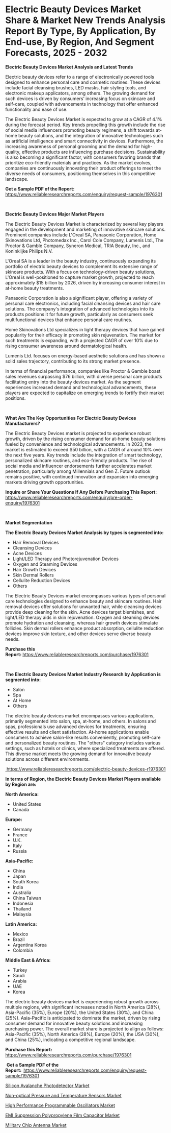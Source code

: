 <p><h1>Electric Beauty Devices Market Share & Market New Trends Analysis Report By Type, By Application, By End-use, By Region, And Segment Forecasts, 2025 - 2032</h1></p><p><strong>Electric Beauty Devices Market Analysis and Latest Trends</strong></p>
<p><p>Electric beauty devices refer to a range of electronically powered tools designed to enhance personal care and cosmetic routines. These devices include facial cleansing brushes, LED masks, hair styling tools, and electronic makeup applicators, among others. The growing demand for such devices is driven by consumers’ increasing focus on skincare and self-care, coupled with advancements in technology that offer enhanced functionality and ease of use.</p><p>The Electric Beauty Devices Market is expected to grow at a CAGR of 4.1% during the forecast period. Key trends propelling this growth include the rise of social media influencers promoting beauty regimens, a shift towards at-home beauty solutions, and the integration of innovative technologies such as artificial intelligence and smart connectivity in devices. Furthermore, the increasing awareness of personal grooming and the demand for high-quality, effective products are influencing purchase decisions. Sustainability is also becoming a significant factor, with consumers favoring brands that prioritize eco-friendly materials and practices. As the market evolves, companies are continuously innovating their product offerings to meet the diverse needs of consumers, positioning themselves in this competitive landscape.</p></p>
<p><strong>Get a Sample PDF of the Report:&nbsp;</strong> <a href="https://www.reliableresearchreports.com/enquiry/request-sample/1976301?utm_campaign=41&utm_medium=2&utm_source=Github&utm_content=ia&utm_term=07042025&utm_id=electric-beauty-devices">https://www.reliableresearchreports.com/enquiry/request-sample/1976301</a></p>
<p>&nbsp;</p>
<p><strong>Electric Beauty Devices Major Market Players</strong></p>
<p><p>The Electric Beauty Devices Market is characterized by several key players engaged in the development and marketing of innovative skincare solutions. Prominent companies include L'Oreal SA, Panasonic Corporation, Home Skinovations Ltd, Photomedax Inc., Carol Cole Company, Lumenis Ltd., The Proctor & Gamble Company, Syneron Medical, TRIA Beauty, Inc., and Koninklijke Philips N.V.</p><p>L'Oreal SA is a leader in the beauty industry, continuously expanding its portfolio of electric beauty devices to complement its extensive range of skincare products. With a focus on technology-driven beauty solutions, L'Oreal is well-positioned to capture market growth, projected to reach approximately $15 billion by 2026, driven by increasing consumer interest in at-home beauty treatments.</p><p>Panasonic Corporation is also a significant player, offering a variety of personal care electronics, including facial cleansing devices and hair care solutions. The company's integration of advanced technologies into its products positions it for future growth, particularly as consumers seek multifunctional devices that enhance personal care routines.</p><p>Home Skinovations Ltd specializes in light therapy devices that have gained popularity for their efficacy in promoting skin rejuvenation. The market for such treatments is expanding, with a projected CAGR of over 10% due to rising consumer awareness around dermatological health.</p><p>Lumenis Ltd. focuses on energy-based aesthetic solutions and has shown a solid sales trajectory, contributing to its strong market presence. </p><p>In terms of financial performance, companies like Proctor & Gamble boast sales revenues surpassing $76 billion, with diverse personal care products facilitating entry into the beauty devices market. As the segment experiences increased demand and technological advancements, these players are expected to capitalize on emerging trends to fortify their market positions.</p></p>
<p>&nbsp;</p>
<p><strong>What Are The Key Opportunities For Electric Beauty Devices Manufacturers?</strong></p>
<p><p>The Electric Beauty Devices market is projected to experience robust growth, driven by the rising consumer demand for at-home beauty solutions fueled by convenience and technological advancements. In 2023, the market is estimated to exceed $50 billion, with a CAGR of around 10% over the next five years. Key trends include the integration of smart technology, personalized skincare routines, and eco-friendly products. The rise of social media and influencer endorsements further accelerates market penetration, particularly among Millennials and Gen Z. Future outlook remains positive, with continued innovation and expansion into emerging markets driving growth opportunities.</p></p>
<p><strong>Inquire or Share Your Questions If Any Before Purchasing This Report:</strong> <a href="https://www.reliableresearchreports.com/enquiry/pre-order-enquiry/1976301?utm_campaign=41&utm_medium=2&utm_source=Github&utm_content=ia&utm_term=07042025&utm_id=electric-beauty-devices">https://www.reliableresearchreports.com/enquiry/pre-order-enquiry/1976301</a></p>
<p>&nbsp;</p>
<p><strong>Market Segmentation</strong></p>
<p><strong>The Electric Beauty Devices Market Analysis by types is segmented into:</strong></p>
<p><ul><li>Hair Removal Devices</li><li>Cleansing Devices</li><li>Acne Devices</li><li>Light/LED Therapy and Photorejuvenation Devices</li><li>Oxygen and Steaming Devices</li><li>Hair Growth Devices</li><li>Skin Dermal Rollers</li><li>Cellulite Reduction Devices</li><li>Others</li></ul></p>
<p><p>The Electric Beauty Devices market encompasses various types of personal care technologies designed to enhance beauty and skincare routines. Hair removal devices offer solutions for unwanted hair, while cleansing devices provide deep cleaning for the skin. Acne devices target blemishes, and light/LED therapy aids in skin rejuvenation. Oxygen and steaming devices promote hydration and cleansing, whereas hair growth devices stimulate follicles. Skin dermal rollers enhance product absorption, cellulite reduction devices improve skin texture, and other devices serve diverse beauty needs.</p></p>
<p><strong>Purchase this Report:&nbsp;</strong><a href="https://www.reliableresearchreports.com/purchase/1976301?utm_campaign=41&utm_medium=2&utm_source=Github&utm_content=ia&utm_term=07042025&utm_id=electric-beauty-devices">https://www.reliableresearchreports.com/purchase/1976301</a></p>
<p>&nbsp;</p>
<p><strong>The Electric Beauty Devices Market Industry Research by Application is segmented into:</strong></p>
<p><ul><li>Salon</li><li>Spa</li><li>At Home</li><li>Others</li></ul></p>
<p><p>The electric beauty devices market encompasses various applications, primarily segmented into salon, spa, at-home, and others. In salons and spas, professionals use advanced devices for treatments, ensuring effective results and client satisfaction. At-home applications enable consumers to achieve salon-like results conveniently, promoting self-care and personalized beauty routines. The "others" category includes various settings, such as hotels or clinics, where specialized treatments are offered. This diverse market meets the growing demand for innovative beauty solutions across different environments.</p></p>
<p><a href="https://www.reliableresearchreports.com/electric-beauty-devices-r1976301?utm_campaign=41&utm_medium=2&utm_source=Github&utm_content=ia&utm_term=07042025&utm_id=electric-beauty-devices">&nbsp;https://www.reliableresearchreports.com/electric-beauty-devices-r1976301</a></p>
<p><strong>In terms of Region, the Electric Beauty Devices Market Players available by Region are:</strong></p>
<p>
    <p> <strong> North America: </strong>
        <ul>
            <li>United States</li>
            <li>Canada</li>
        </ul>
        </p> 
    <p> <strong> Europe: </strong>
        <ul>
            <li>Germany</li>
            <li>France</li>
            <li>U.K.</li>
            <li>Italy</li>
            <li>Russia</li>
        </ul>
        </p> 
    <p> <strong> Asia-Pacific: </strong>
        <ul>
            <li>China</li>
            <li>Japan</li>
            <li>South Korea</li>
            <li>India</li>
            <li>Australia</li>
            <li>China Taiwan</li>
            <li>Indonesia</li>
            <li>Thailand</li>
            <li>Malaysia</li>
        </ul>
        </p> 
    <p> <strong> Latin America: </strong>
        <ul>
            <li>Mexico</li>
            <li>Brazil</li>
            <li>Argentina Korea</li>
            <li>Colombia</li>
        </ul>
        </p> 
    <p> <strong> Middle East & Africa: </strong>
        <ul>
            <li>Turkey</li>
            <li>Saudi</li>
            <li>Arabia</li>
            <li>UAE</li>
            <li>Korea</li>
        </ul>
    </p>
    </p>
<p><p>The electric beauty devices market is experiencing robust growth across multiple regions, with significant increases noted in North America (28%), Asia-Pacific (35%), Europe (20%), the United States (30%), and China (25%). Asia-Pacific is anticipated to dominate the market, driven by rising consumer demand for innovative beauty solutions and increasing purchasing power. The overall market share is projected to align as follows: Asia-Pacific (35%), North America (28%), Europe (20%), the USA (30%), and China (25%), indicating a competitive regional landscape.</p></p>
<p><strong>Purchase this Report: </strong><a href="https://www.reliableresearchreports.com/purchase/1976301?utm_campaign=41&utm_medium=2&utm_source=Github&utm_content=ia&utm_term=07042025&utm_id=electric-beauty-devices">https://www.reliableresearchreports.com/purchase/1976301</a></p>
<p>&nbsp;<strong>Get a Sample PDF of the Report:&nbsp;&nbsp;</strong><a href="https://www.reliableresearchreports.com/enquiry/request-sample/1976301?utm_campaign=41&utm_medium=2&utm_source=Github&utm_content=ia&utm_term=07042025&utm_id=electric-beauty-devices">https://www.reliableresearchreports.com/enquiry/request-sample/1976301</a></p>
<p><strong></strong></p>
<p><p><a href="https://github.com/iperitvik8/Market-Research-Report-List-1/blob/main/silicon-avalanche-photodetector-market.md?utm_campaign=41&utm_medium=2&utm_source=Github&utm_content=ia&utm_term=07042025&utm_id=electric-beauty-devices">Silicon Avalanche Photodetector Market</a></p><p><a href="https://github.com/ilanarohalgh/Market-Research-Report-List-1/blob/main/non-optical-pressure-and-temperature-sensors-market.md?utm_campaign=41&utm_medium=2&utm_source=Github&utm_content=ia&utm_term=07042025&utm_id=electric-beauty-devices">Non-optical Pressure and Temperature Sensors Market</a></p><p><a href="https://github.com/zdybelzinn/Market-Research-Report-List-1/blob/main/high-performance-programmable-oscillators-market.md?utm_campaign=41&utm_medium=2&utm_source=Github&utm_content=ia&utm_term=07042025&utm_id=electric-beauty-devices">High Performance Programmable Oscillators Market</a></p><p><a href="https://github.com/frodanlert/Market-Research-Report-List-1/blob/main/emi-suppression-polypropylene-film-capacitor-market.md?utm_campaign=41&utm_medium=2&utm_source=Github&utm_content=ia&utm_term=07042025&utm_id=electric-beauty-devices">EMI Suppression Polypropylene Film Capacitor Market</a></p><p><a href="https://github.com/kadutjoelly83/Market-Research-Report-List-1/blob/main/military-chip-antenna-market.md?utm_campaign=41&utm_medium=2&utm_source=Github&utm_content=ia&utm_term=07042025&utm_id=electric-beauty-devices">Military Chip Antenna Market</a></p></p>